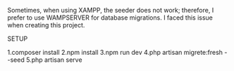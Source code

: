 Sometimes, when using XAMPP, the seeder does not work; therefore, I prefer to use WAMPSERVER for database migrations. I faced this issue when creating this project.

SETUP

1.composer install
2.npm install
3.npm run dev
4.php artisan migrete:fresh --seed
5.php artisan serve
